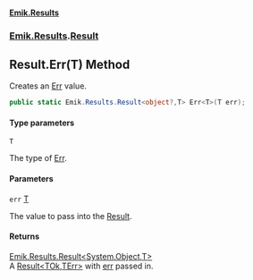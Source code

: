 #### [Emik.Results](index.md 'index')
### [Emik.Results](Emik.Results.md 'Emik.Results').[Result](Result.md 'Emik.Results.Result')

## Result.Err<T>(T) Method

Creates an [Err](Result_TOk,TErr_.Err.md 'Emik.Results.Result<TOk,TErr>.Err') value.

```csharp
public static Emik.Results.Result<object?,T> Err<T>(T err);
```
#### Type parameters

<a name='Emik.Results.Result.Err_T_(T).T'></a>

`T`

The type of [Err](Result_TOk,TErr_.Err.md 'Emik.Results.Result<TOk,TErr>.Err').
#### Parameters

<a name='Emik.Results.Result.Err_T_(T).err'></a>

`err` [T](Result.Err.FOHfbj4VjqtFChVqIT28Iw.md#Emik.Results.Result.Err_T_(T).T 'Emik.Results.Result.Err<T>(T).T')

The value to pass into the [Result](Result.md 'Emik.Results.Result').

#### Returns
[Emik.Results.Result&lt;](Result_TOk,TErr_.md 'Emik.Results.Result<TOk,TErr>')[System.Object](https://docs.microsoft.com/en-us/dotnet/api/System.Object 'System.Object')[,](Result_TOk,TErr_.md 'Emik.Results.Result<TOk,TErr>')[T](Result.Err.FOHfbj4VjqtFChVqIT28Iw.md#Emik.Results.Result.Err_T_(T).T 'Emik.Results.Result.Err<T>(T).T')[&gt;](Result_TOk,TErr_.md 'Emik.Results.Result<TOk,TErr>')  
A [Result&lt;TOk,TErr&gt;](Result_TOk,TErr_.md 'Emik.Results.Result<TOk,TErr>') with [err](Result.Err.FOHfbj4VjqtFChVqIT28Iw.md#Emik.Results.Result.Err_T_(T).err 'Emik.Results.Result.Err<T>(T).err') passed in.